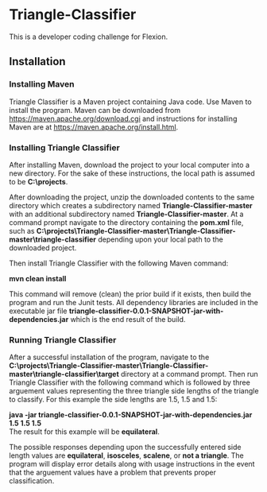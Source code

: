 # Triangle-Classifier
This is a developer coding challenge for Flexion.

## Installation

### Installing Maven

Triangle Classifier is a Maven project containing Java code. Use Maven to install the program. Maven can be downloaded from https://maven.apache.org/download.cgi and instructions for installing Maven are at https://maven.apache.org/install.html.

### Installing Triangle Classifier

After installing Maven, download the project to your local computer into a new directory. For the sake of these instructions, the local path is assumed to be **C:\projects**.

After downloading the project, unzip the downloaded contents to the same directory which creates a subdirectory named **Triangle-Classifier-master** with an additional subdirectory named **Triangle-Classifier-master**. At a command prompt navigate to the directory containing the **pom.xml** file, such as **C:\projects\Triangle-Classifier-master\Triangle-Classifier-master\triangle-classifier** depending upon your local path to the downloaded project.

Then install Triangle Classifier with the following Maven command:

**mvn clean install**

This command will remove (clean) the prior build if it exists, then build the program and run the Junit tests. All dependency libraries are included in the executable jar file **triangle-classifier-0.0.1-SNAPSHOT-jar-with-dependencies.jar** which is the end result of the build.
    
### Running Triangle Classifier

After a successful installation of the program, navigate to the **C:\projects\Triangle-Classifier-master\Triangle-Classifier-master\triangle-classifier\target** directory at a command prompt. Then run Triangle Classifier with the following command which is followed by three arguement values representing the three triangle side lengths of the triangle to classify. For this example the side lengths are 1.5, 1.5 and 1.5:

**java -jar triangle-classifier-0.0.1-SNAPSHOT-jar-with-dependencies.jar 1.5 1.5 1.5**    
The result for this example will be **equilateral**.
    
The possible responses depending upon the successfully entered side length values are **equilateral**, **isosceles**, **scalene**, or **not a triangle**. The program will display error details along with usage instructions in the event that the arguement values have a problem that prevents proper classification.
